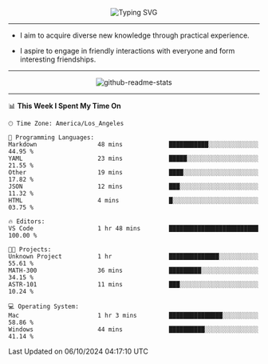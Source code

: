 <p align="center">
  <img src="https://readme-typing-svg.demolab.com?font=Fira+Code&weight=500&size=32&duration=2500&pause=1600&center=true&vCenter=true&random=false&width=1024&height=64&lines=Hi+there+%F0%9F%91%8B;I'm+delighted+you+could+make+it+here+%F0%9F%8E%89;I'm+Harry%2C+a+college+student+still+finding+my+way" alt="Typing SVG" />
</p>


---


- I aim to acquire diverse new knowledge through practical experience.

- I aspire to engage in friendly interactions with everyone and form interesting friendships.


---


<p align="center">
  <img src="https://github-readme-stats.vercel.app/api?username=Harry-Jing&show_icons=true" alt="github-readme-stats"/>
</p>


---

<!--START_SECTION:waka-->
📊 **This Week I Spent My Time On** 

```text
🕑︎ Time Zone: America/Los_Angeles

💬 Programming Languages: 
Markdown                 48 mins             ███████████░░░░░░░░░░░░░░   44.95 % 
YAML                     23 mins             █████░░░░░░░░░░░░░░░░░░░░   21.55 % 
Other                    19 mins             ████░░░░░░░░░░░░░░░░░░░░░   17.82 % 
JSON                     12 mins             ███░░░░░░░░░░░░░░░░░░░░░░   11.32 % 
HTML                     4 mins              █░░░░░░░░░░░░░░░░░░░░░░░░   03.75 % 

🔥 Editors: 
VS Code                  1 hr 48 mins        █████████████████████████   100.00 % 

🐱‍💻 Projects: 
Unknown Project          1 hr                ██████████████░░░░░░░░░░░   55.61 % 
MATH-300                 36 mins             █████████░░░░░░░░░░░░░░░░   34.15 % 
ASTR-101                 11 mins             ███░░░░░░░░░░░░░░░░░░░░░░   10.24 % 

💻 Operating System: 
Mac                      1 hr 3 mins         ███████████████░░░░░░░░░░   58.86 % 
Windows                  44 mins             ██████████░░░░░░░░░░░░░░░   41.14 % 
```


 Last Updated on 06/10/2024 04:17:10 UTC
<!--END_SECTION:waka-->
